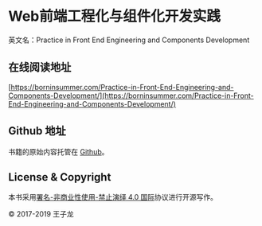 # Web前端工程化与组件化开发实践

英文名：Practice in Front End Engineering and Components Development

## 在线阅读地址

[https://borninsummer.com/Practice-in-Front-End-Engineering-and-Components-Development/](https://borninsummer.com/Practice-in-Front-End-Engineering-and-Components-Development/)

## Github 地址

书籍的原始内容托管在 [Github](https://github.com/zilong-thu/Practice-in-Front-End-Engineering-and-Components-Development)。

## License & Copyright

本书采用[署名-非商业性使用-禁止演绎 4.0 国际](https://creativecommons.org/licenses/by-nc-nd/4.0/deed.zh)协议进行开源写作。

© 2017-2019 王子龙
